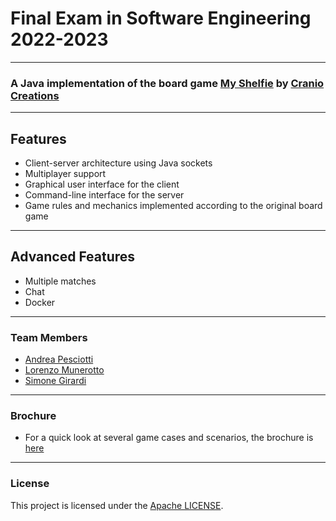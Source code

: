 # Final Exam in Software Engineering 2022-2023
___
### A Java implementation of the board game [My Shelfie](https://www.craniocreations.it/prodotto/my-shelfie) by [Cranio Creations](https://www.craniocreations.it/)
___
## Features

- Client-server architecture using Java sockets
- Multiplayer support
- Graphical user interface for the client
- Command-line interface for the server
- Game rules and mechanics implemented according to the original board game
___
## Advanced Features

- Multiple matches
- Chat
- Docker
___
### Team Members

* [Andrea Pesciotti](https://github.com/AndreaPes)
* [Lorenzo Munerotto](https://github.com/LorenzoMunerotto)
* [Simone Girardi](https://github.com/girardisimone)
___
### Brochure
* For a quick look at several game cases and scenarios, the brochure is [here](deliveries/gameplay_screenshot)
___

### License

This project is licensed under the [Apache LICENSE](LICENSE).
